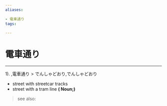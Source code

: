 ```yaml
---
aliases:
    
- 電車通り
tags:
    
---
```


# 電車通り
---
1).
,電車通り > でんしゃどおり,でんしゃどおり

- street with streetcar tracks
- street with a tram line
**( Noun;)**
> see also: 
            